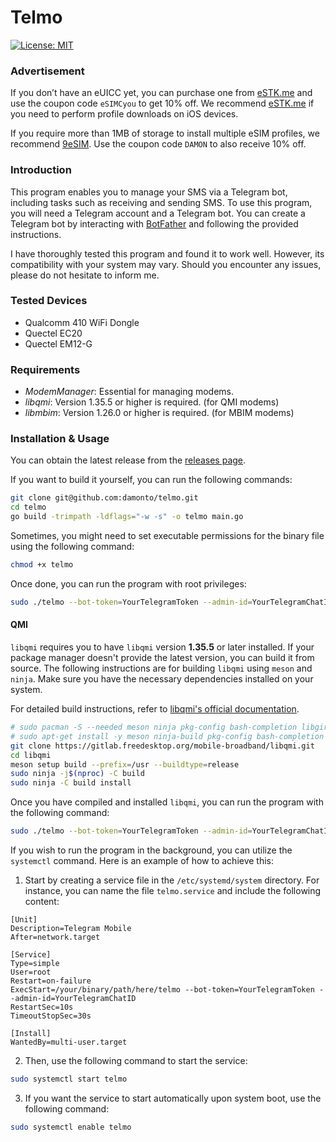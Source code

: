 # Telmo

[![License: MIT](https://img.shields.io/badge/License-MIT-yellow.svg)](https://opensource.org/licenses/MIT)

### Advertisement

If you don’t have an eUICC yet, you can purchase one from [eSTK.me](https://www.estk.me?aid=esim) and use the coupon code `eSIMCyou` to get 10% off. We recommend [eSTK.me](https://www.estk.me?aid=esim) if you need to perform profile downloads on iOS devices.

If you require more than 1MB of storage to install multiple eSIM profiles, we recommend [9eSIM](https://www.9esim.com/?coupon=DAMON). Use the coupon code `DAMON` to also receive 10% off.

### Introduction

This program enables you to manage your SMS via a Telegram bot, including tasks such as receiving and sending SMS. To use this program, you will need a Telegram account and a Telegram bot. You can create a Telegram bot by interacting with [BotFather](https://t.me/botfather) and following the provided instructions.

I have thoroughly tested this program and found it to work well. However, its compatibility with your system may vary. Should you encounter any issues, please do not hesitate to inform me.

### Tested Devices

* Qualcomm 410 WiFi Dongle
* Quectel EC20
* Quectel EM12-G

### Requirements

* *ModemManager*: Essential for managing modems.
* *libqmi*: Version 1.35.5 or higher is required. (for QMI modems)
* *libmbim*: Version 1.26.0 or higher is required. (for MBIM modems)

### Installation & Usage

You can obtain the latest release from the [releases page](https://github.com/damonto/telmo/releases).

If you want to build it yourself, you can run the following commands:

```bash
git clone git@github.com:damonto/telmo.git
cd telmo
go build -trimpath -ldflags="-w -s" -o telmo main.go
```

Sometimes, you might need to set executable permissions for the binary file using the following command:

```bash
chmod +x telmo
```

Once done, you can run the program with root privileges:

```bash
sudo ./telmo --bot-token=YourTelegramToken --admin-id=YourTelegramChatID
```

#### QMI

`libqmi` requires you to have `libqmi` version **1.35.5** or later installed. If your package manager doesn't provide the latest version, you can build it from source. The following instructions are for building `libqmi` using `meson` and `ninja`. Make sure you have the necessary dependencies installed on your system.

For detailed build instructions, refer to [libqmi's official documentation](https://modemmanager.org/docs/libqmi/building/building-meson/).

```bash
# sudo pacman -S --needed meson ninja pkg-config bash-completion libgirepository help2man glib2 libgudev libmbim libqrtr-glib (Arch Linux)
# sudo apt-get install -y meson ninja-build pkg-config bash-completion libgirepository1.0-dev help2man libglib2.0-dev libgudev-1.0-dev libmbim-glib-dev libqrtr-glib-dev (Ubuntu/Debian)
git clone https://gitlab.freedesktop.org/mobile-broadband/libqmi.git
cd libqmi
meson setup build --prefix=/usr --buildtype=release
sudo ninja -j$(nproc) -C build
sudo ninja -C build install
```

Once you have compiled and installed `libqmi`, you can run the program with the following command:

```bash
sudo ./telmo --bot-token=YourTelegramToken --admin-id=YourTelegramChatID
```

If you wish to run the program in the background, you can utilize the `systemctl` command. Here is an example of how to achieve this:

1. Start by creating a service file in the `/etc/systemd/system` directory. For instance, you can name the file `telmo.service` and include the following content:

```plaintext
[Unit]
Description=Telegram Mobile
After=network.target

[Service]
Type=simple
User=root
Restart=on-failure
ExecStart=/your/binary/path/here/telmo --bot-token=YourTelegramToken --admin-id=YourTelegramChatID
RestartSec=10s
TimeoutStopSec=30s

[Install]
WantedBy=multi-user.target
```

2. Then, use the following command to start the service:

```bash
sudo systemctl start telmo
```

3. If you want the service to start automatically upon system boot, use the following command:

```bash
sudo systemctl enable telmo
```
